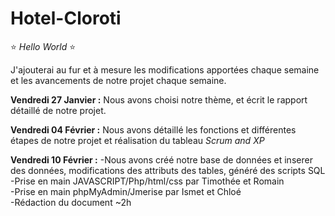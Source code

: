 # Hotel-Cloroti

:star: <i>Hello World</i> :star:

J'ajouterai au fur et à mesure les modifications apportées chaque semaine et les avancements de notre projet chaque semaine.

<b>Vendredi 27 Janvier :</b> Nous avons choisi notre thème, et écrit le rapport détaillé de notre projet. 

<b>Vendredi 04 Février :</b> Nous avons détaillé les fonctions et différentes étapes de notre projet et réalisation du tableau <i>Scrum and XP</i> 

<b>Vendredi 10 Février :</b> -Nous avons créé notre base de données et inserer des données, modifications des attributs des tables, généré des scripts SQL  
                             -Prise en main JAVASCRIPT/Php/html/css par Timothée et Romain  
                             -Prise en main phpMyAdmin/Jmerise par Ismet et Chloé  
                             -Rédaction du document ~2h

